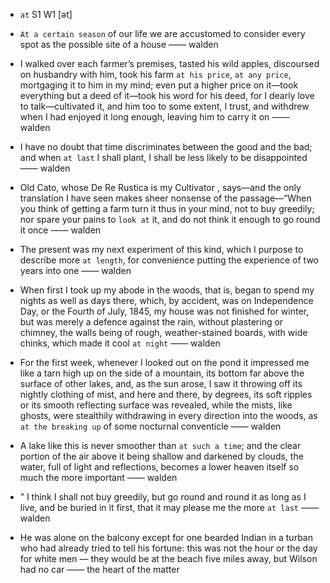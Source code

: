 - `at` S1 W1 [ət]

- `At a certain season` of our life we are accustomed to consider every spot as the possible site of a house —— walden

-  I walked over each farmer’s premises, tasted his wild apples, discoursed on husbandry with him, took his farm `at his price`, `at any price`, mortgaging it to him in my mind; even put a higher price on it—took everything but a deed of it—took his word for his deed, for I dearly love to talk—cultivated it, and him too to some extent, I trust, and withdrew when I had enjoyed it long enough, leaving him to carry it on —— walden

-  I have no doubt that time discriminates between the good and the bad; and when `at last` I shall plant, I shall be less likely to be disappointed —— walden

- Old Cato, whose De Re Rustica is my Cultivator , says—and the only translation I have seen makes sheer nonsense of the passage—“When you think of getting a farm turn it thus in your mind, not to buy greedily; nor spare your pains to `look at` it, and do not think it enough to go round it once —— walden

- The present was my next experiment of this kind, which I purpose to describe more `at length`, for convenience putting the experience of two years into one —— walden

- When first I took up my abode in the woods, that is, began to spend my nights as well as days there, which, by accident, was on Independence Day, or the Fourth of July, 1845, my house was not finished for winter, but was merely a defence against the rain, without plastering or chimney, the walls being of rough, weather-stained boards, with wide chinks, which made it cool `at night` —— walden

-  For the first week, whenever I looked out on the pond it impressed me like a tarn high up on the side of a mountain, its bottom far above the surface of other lakes, and, as the sun arose, I saw it throwing off its nightly clothing of mist, and here and there, by degrees, its soft ripples or its smooth reflecting surface was revealed, while the mists, like ghosts, were stealthily withdrawing in every direction into the woods, as `at the breaking up` of some nocturnal conventicle —— walden

-  A lake like this is never smoother than `at such a time`; and the clear portion of the air above it being shallow and darkened by clouds, the water, full of light and reflections, becomes a lower heaven itself so much the more important —— walden

- ” I think I shall not buy greedily, but go round and round it as long as I live, and be buried in it first, that it may please me the more `at last` —— walden

-  He was alone on the balcony except for one bearded Indian in a turban who had already tried to tell his fortune: this was not the hour or the day for white men — they would be at the beach five miles away, but Wilson had no car —— the heart of the matter